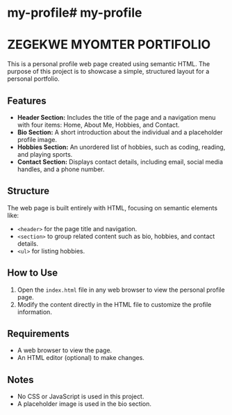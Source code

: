 # my-profile# my-profile
# ZEGEKWE MYOMTER PORTIFOLIO

This is a personal profile web page created using semantic HTML. The purpose of this project is to showcase a simple, structured layout for a personal portfolio.

## Features

- **Header Section:** Includes the title of the page and a navigation menu with four items: Home, About Me, Hobbies, and Contact.
- **Bio Section:** A short introduction about the individual and a placeholder profile image.
- **Hobbies Section:** An unordered list of hobbies, such as coding, reading, and playing sports.
- **Contact Section:** Displays contact details, including email, social media handles, and a phone number.

## Structure

The web page is built entirely with HTML, focusing on semantic elements like:
- `<header>` for the page title and navigation.
- `<section>` to group related content such as bio, hobbies, and contact details.
- `<ul>` for listing hobbies.

## How to Use

1. Open the `index.html` file in any web browser to view the personal profile page.
2. Modify the content directly in the HTML file to customize the profile information.

## Requirements

- A web browser to view the page.
- An HTML editor (optional) to make changes.

## Notes

- No CSS or JavaScript is used in this project.
- A placeholder image is used in the bio section.
